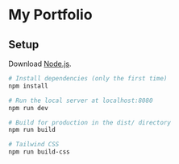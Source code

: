# My Portfolio

## Setup
Download [Node.js](https://nodejs.org/en/download/).

``` bash
# Install dependencies (only the first time)
npm install

# Run the local server at localhost:8080
npm run dev

# Build for production in the dist/ directory
npm run build

# Tailwind CSS
npm run build-css
```
